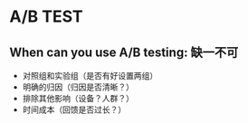 # A/B TEST
## When can you use A/B testing: 缺一不可
- 对照组和实验组（是否有好设置两组）
- 明确的归因（归因是否清晰？）
- 排除其他影响（设备？人群？）
- 时间成本（回馈是否过长？）